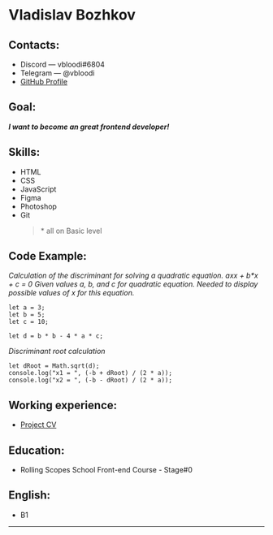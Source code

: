 # Vladislav Bozhkov

## Contacts:

- Discord — vbloodi#6804
- Telegram — @vbloodi
- [GitHub Profile](https://github.com/vbloodi 'My GitHub Profile')

## Goal:

**_I want to become an great frontend developer!_**

## Skills:

- HTML
- CSS
- JavaScript
- Figma
- Photoshop
- Git
  > \* all on Basic level

## Code Example:

_Calculation of the discriminant for solving a quadratic equation._
_a*x*x + b\*x + c = 0_
_Given values a, b, and c for quadratic equation._
_Needed to display possible values of x for this equation._

```
let a = 3;
let b = 5;
let c = 10;

let d = b * b - 4 * a * c;
```

_Discriminant root calculation_

```
let dRoot = Math.sqrt(d);
console.log("x1 = ", (-b + dRoot) / (2 * a));
console.log("x2 = ", (-b - dRoot) / (2 * a));
```

## Working experience:

- [Project CV](https://vbloodi.github.io/rsschool-cv/cv 'Project CV link')

## Education:

- Rolling Scopes School Front-end Course - Stage#0

## English:

- B1

---
